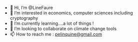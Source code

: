 - 👋 Hi, I’m @LineFaure
- 👀 I’m interested in economics, computer sciences including cryptography
- 🌱 I’m currently learning....a lot of things !
- 💞️ I’m looking to collaborate on climate change tools
- 📫 How to reach me : pelinquine@gmail.com
